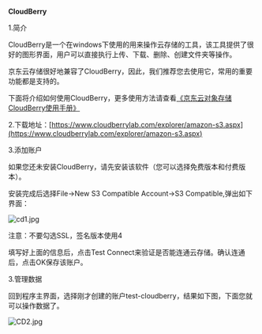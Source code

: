 **CloudBerry**

1.简介

CloudBerry是一个在windows下使用的用来操作云存储的工具，该工具提供了很好的图形界面，用户可以直接执行上传、下载、删除、创建文件夹等操作。

京东云存储很好地兼容了CloudBerry，因此，我们推荐您去使用它，常用的重要功能都是支持的。

下面将介绍如何使用CloudBerry，更多使用方法请查看[《京东云对象存储CloudBerry使用手册》](https://oss.cn-north-1.jcloudcs.com/downloads/%E4%BA%AC%E4%B8%9C%E4%BA%91%E5%AF%B9%E8%B1%A1%E5%AD%98%E5%82%A8CloudBerry%E4%BD%BF%E7%94%A8%E6%89%8B%E5%86%8C.pdf)

2.下载地址：[https://www.cloudberrylab.com/explorer/amazon-s3.aspx](https://www.cloudberrylab.com/explorer/amazon-s3.aspx)

3.添加账户

如果您还未安装CloudBerry，请先安装该软件（您可以选择免费版本和付费版本）。

安装完成后选择File->New S3 Compatible Account->S3 Compatible,弹出如下界面：

![cd1.jpg](https://img1.jcloudcs.com/cms/57df54a2-6550-4915-9a6b-e39b2dfdd2f820171226123322.jpg)

注意：不要勾选SSL，签名版本使用4

填写好上面的信息后，点击Test Connect来验证是否能连通云存储。确认连通后，点击OK保存该账户。

3.管理数据

回到程序主界面，选择刚才创建的账户test-cloudberry，结果如下图，下面您就可以操作数据了。

![CD2.jpg](https://img1.jcloudcs.com/cms/6d60b963-66f1-466f-8475-5eaf0b476fcb20171226123330.jpg)